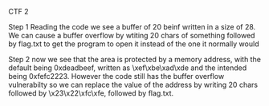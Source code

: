 CTF 2

Step 1
Reading the code we see a buffer of 20 beinf written in a size of 28.
We can cause a buffer overflow by wtiting 20 chars of something followed by flag.txt to get the program to open it instead of the one it normally would

Step 2
now we see that the area is protected by a memory address, with the default being 0xdeadbeef, written as \xef\xbe\xad\xde and the intended being 0xfefc2223.
However the code still has the buffer overflow vulnerabilty so we can replace the value of the address by writing 20 chars followed by \x23\x22\xfc\xfe, followed by flag.txt.